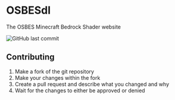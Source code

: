 # OSBESdl
The OSBES Minecraft Bedrock Shader website

![GitHub last commit](https://img.shields.io/github/last-commit/osbesdl/osbesdl.github.io)

## Contributing
1. Make a fork of the git repository
2. Make your changes within the fork
3. Create a pull request and describe what you changed and why
4. Wait for the changes to either be approved or denied
